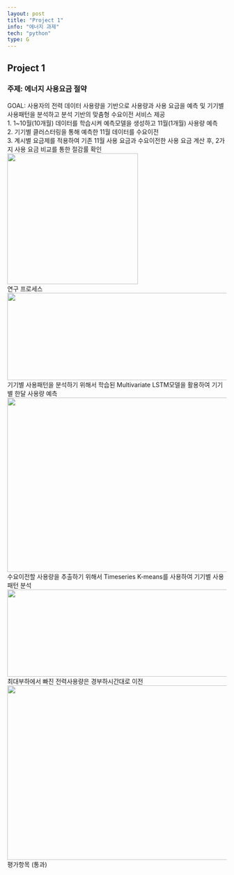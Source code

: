 ```yaml
---
layout: post
title: "Project 1"
info: "에너지 과제"
tech: "python"
type: G
---
```


## Project 1
### 주제: 에너지 사용요금 절약
GOAL: 사용자의 전력 데이터 사용량을 기반으로 사용량과 사용 요금을 예측 및 기기별 사용패턴을 분석하고 분석 기반의 맞춤형 수요이전 서비스 제공
<br/> 1. 1~10월(10개월) 데이터를 학습시켜 예측모델을 생성하고 11월(1개월) 사용량 예측
<br/> 2. 기기별 클러스터링을 통해 예측한 11월 데이터를 수요이전
<br/> 3. 계시별 요금제를 적용하여 기존 11월 사용 요금과 수요이전한 사용 요금 계산 후, 2가지 사용 요금 비교를 통한 절감률 확인
<br/> <img src = "https://github.com/kjhwan98/kjhwan98.github.io/assets/104756502/17ce2033-24ae-471d-9634-12facc16ed02" width="300" height="300"/>
<br/> 연구 프로세스
<br/> <img src = "https://github.com/kjhwan98/kjhwan98.github.io/assets/104756502/c003d547-0f88-4aba-ad97-8f84b937f9e5" width="600" height="200"/>
<br/> 기기별 사용패턴을 분석하기 위해서 학습된 Multivariate LSTM모델을 활용하여 기기별 한달 사용량 예측 
<br/> <img src = "https://github.com/kjhwan98/kjhwan98.github.io/assets/104756502/ec0bfc04-d070-4b1c-aac6-ae062a691ce6" width="600" height="400"/>
<br/> 수요이전할 사용량을 추출하기 위해서 Timeseries K-means를 사용하여 기기별 사용패턴 분석
<br/> <img src = "https://github.com/kjhwan98/kjhwan98.github.io/assets/104756502/55957df0-4e93-43bb-9172-5cf6a479f377" width="600" height="200"/>
<br/> 최대부하에서 빠진 전력사용량은 경부하시간대로 이전
<br/> <img src = "https://github.com/kjhwan98/kjhwan98.github.io/assets/104756502/939e2164-21d4-4197-8f89-93366b4e850d" width="600" height="400"/>
<br/> 평가항목 (통과)
